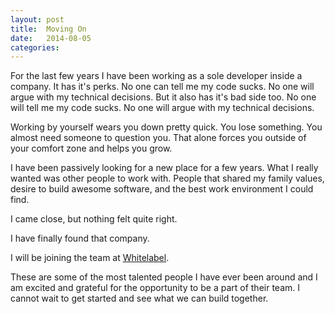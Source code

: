 ```yaml
---
layout: post
title:  Moving On
date:   2014-08-05
categories:
---
```


For the last few years I have been working as a sole developer inside a company. It has it's perks. No one can tell me my code sucks. No one will argue with my technical decisions. But it also has it's bad side too. No one will tell me my code sucks. No one will argue with my technical decisions.

Working by yourself wears you down pretty quick. You lose something. You almost need someone to question you. That alone forces you outside of your comfort zone and helps you grow.

I have been passively looking for a new place for a few years. What I really wanted was other people to work with. People that shared my family values, desire to build awesome software, and the best work environment I could find.

I came close, but nothing felt quite right.

I have finally found that company.

I will be joining the team at [Whitelabel](http://wlabel.co).

These are some of the most talented people I have ever been around and I am excited and grateful for the opportunity to be a part of their team. I cannot wait to get started and see what we can build together.







